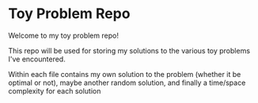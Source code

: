 # Toy Problem Repo

Welcome to my toy problem repo!

This repo will be used for storing my solutions to the various toy problems I've encountered.

Within each file contains my own solution to the problem (whether it be optimal or not), maybe another random solution, and finally a time/space complexity for each solution
